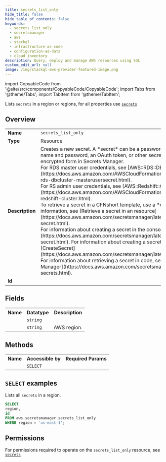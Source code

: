 ```yaml
---
title: secrets_list_only
hide_title: false
hide_table_of_contents: false
keywords:
  - secrets_list_only
  - secretsmanager
  - aws
  - stackql
  - infrastructure-as-code
  - configuration-as-data
  - cloud inventory
description: Query, deploy and manage AWS resources using SQL
custom_edit_url: null
image: /img/stackql-aws-provider-featured-image.png
---
```


import CopyableCode from '@site/src/components/CopyableCode/CopyableCode';
import Tabs from '@theme/Tabs';
import TabItem from '@theme/TabItem';

Lists <code>secrets</code> in a region or regions, for all properties use <a href="/services/serviceName/secrets/"><code>secrets</code></a>

## Overview
<table>
<tbody>
<tr><td><b>Name</b></td><td><code>secrets_list_only</code></td></tr>
<tr><td><b>Type</b></td><td>Resource</td></tr>
<tr><td><b>Description</b></td><td>Creates a new secret. A *secret* can be a password, a set of credentials such as a user name and password, an OAuth token, or other secret information that you store in an encrypted form in Secrets Manager.<br />For RDS master user credentials, see &#91;AWS::RDS::DBCluster MasterUserSecret&#93;(https://docs.aws.amazon.com/AWSCloudFormation/latest/UserGuide/aws-properties-rds-dbcluster-masterusersecret.html).<br />For RS admin user credentials, see &#91;AWS::Redshift::Cluster&#93;(https://docs.aws.amazon.com/AWSCloudFormation/latest/UserGuide/aws-resource-redshift-cluster.html).<br />To retrieve a secret in a CFNshort template, use a *dynamic reference*. For more information, see &#91;Retrieve a secret in an resource&#93;(https://docs.aws.amazon.com/secretsmanager/latest/userguide/cfn-example_reference-secret.html).<br />For information about creating a secret in the console, see &#91;Create a secret&#93;(https://docs.aws.amazon.com/secretsmanager/latest/userguide/manage_create-basic-secret.html). For information about creating a secret using the CLI or SDK, see &#91;CreateSecret&#93;(https://docs.aws.amazon.com/secretsmanager/latest/apireference/API_CreateSecret.html).<br />For information about retrieving a secret in code, see &#91;Retrieve secrets from Secrets Manager&#93;(https://docs.aws.amazon.com/secretsmanager/latest/userguide/retrieving-secrets.html).</td></tr>
<tr><td><b>Id</b></td><td><CopyableCode code="aws.secretsmanager.secrets_list_only" /></td></tr>
</tbody>
</table>

## Fields
<table>
<tbody>
<tr><th>Name</th><th>Datatype</th><th>Description</th></tr><tr><td><CopyableCode code="id" /></td><td><code>string</code></td><td></td></tr>
<tr><td><CopyableCode code="region" /></td><td><code>string</code></td><td>AWS region.</td></tr>
</tbody>
</table>

## Methods

<table>
<tbody>
  <tr>
    <th>Name</th>
    <th>Accessible by</th>
    <th>Required Params</th>
  </tr>
  <tr>
    <td><CopyableCode code="list_resources" /></td>
    <td><code>SELECT</code></td>
    <td><CopyableCode code="region" /></td>
  </tr>
</tbody>
</table>

## `SELECT` examples
Lists all <code>secrets</code> in a region.
```sql
SELECT
region,
id
FROM aws.secretsmanager.secrets_list_only
WHERE region = 'us-east-1';
```


## Permissions

For permissions required to operate on the <code>secrets_list_only</code> resource, see <a href="/services/secretsmanager/secrets/#permissions"><code>secrets</code></a>

